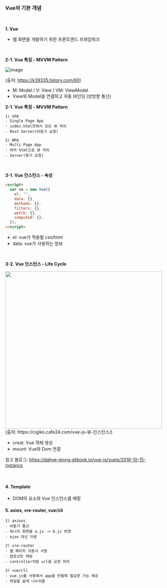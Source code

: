 ### Vue의 기본 개념

<br>

**1. Vue**

- 웹 화면을 개발하기 위한 프론트엔드 프레임워크

<br>

**2-1. Vue 특징 - MVVM Pattern**

![image](https://user-images.githubusercontent.com/62600984/117683418-01c63880-b1ef-11eb-916b-72ee76fa4c4d.png)

(출처: https://k39335.tistory.com/60)
- M: Model / V: View / VM: ViewModel
- View와 Model을 연결하고 자동 바인딩 (양방향 통신)

**2-1. Vue 특징 - MVVM Pattern**

```
1) SPA
- Single Page App
- index.html안에서 모든 뷰 처리
- Rest Server(비동기 요청)

2) MPA
- Multi Page App
- 여러 html으로 뷰 처리
- Server(동기 요청)
```

<br>

**3-1. Vue 인스턴스 - 속성**

```html
<script>
  var vm = new Vue({
    el: "",
    data: {},
    methods: {},
    filters: {},
    watch: {},
    computed: {},
  });
</script>
```
- el: vue가 적용될 css/html
- data: vue가 사용하는 정보

<br>

**3-2. Vue 인스턴스 - Life Cycle**

<image src="https://user-images.githubusercontent.com/62600984/117687155-777fd380-b1f2-11eb-8803-21488507126f.png" width="500px">
(출처: https://cigiko.cafe24.com/vue-js-뷰-인스턴스/)

- creat: Vue 객체 생성
- mount: Vue와 Dom 연결

참고 블로그: https://dahye-jeong.gitbook.io/vue-js/vuejs/2019-10-15-instance

<br>

#### 4. Template

- DOM의 요소와 Vue 인스턴스를 매핑

#### 5. axios, vre-router, vue/cli

```
1) axious
- 비동기 통신
- 하나의 화면을 a.js -> b.js 변경
- ajax 대신 이용

2) vre-router
- 웹 페이지 이동시 사용
- 컴포넌트 매핑
- controller처럼 url을 요청 처리

3) vue/cli
- vue.js를 사용해서 app을 만들때 필요한 기능 제공
- 파일을 쉽게 나누어줌
```

